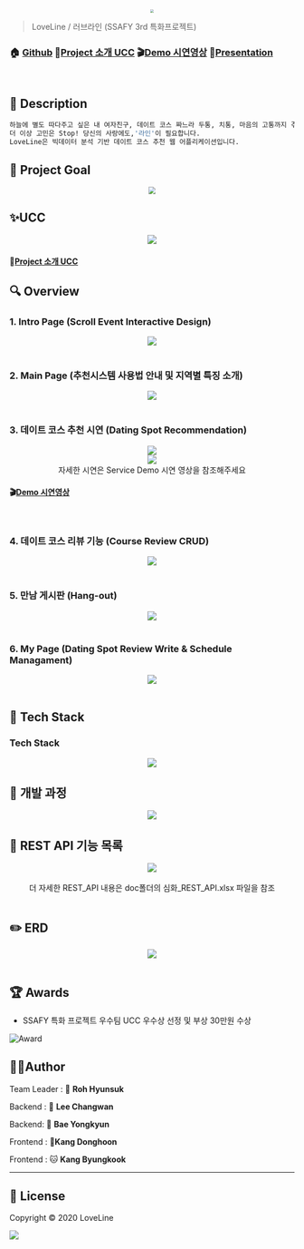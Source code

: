 <center>
    <img src="./logo.png" style="zoom:36%;" align="center"/>
</center>



> LoveLine / 러브라인 (SSAFY 3rd 특화프로젝트)

### 🏠 [Github](https://github.com/jesuisjavert/loveline) :cinema:[Project 소개 UCC](https://www.youtube.com/watch?v=uVt-ZJOvBfE) :clapper:[Demo 시연영상](https://www.youtube.com/watch?v=BJctbq5bAhE) :microphone:[Presentation](https://drive.google.com/file/d/1vRn9mekf0BRuvwIz3FFD7gLnNMdkkyYM)

<br>

## :memo: Description 

```sh
하늘에 별도 따다주고 싶은 내 여자친구, 데이트 코스 짜느라 두통, 치통, 마음의 고통까지 겪고 계시나요?
더 이상 고민은 Stop! 당신의 사랑에도,'라인'이 필요합니다.
LoveLine은 빅데이터 분석 기반 데이트 코스 추천 웹 어플리케이션입니다.
```



## :pushpin: Project Goal

<center>
    <img src="./README.assets/pic5.png" align="center" style="zoom:80%;"/><br>
</center>



##  ✨UCC

<center>
    <img src="./README.assets/lo7.gif"/>
</center>

####                                                        												:cinema:[Project 소개 UCC](https://www.youtube.com/watch?v=uVt-ZJOvBfE)

## :mag: Overview

### 1. Intro Page (Scroll Event Interactive Design)

<center>
    <img src="./README.assets/lo.gif"/>
</center>

<br>

### 2. Main Page (추천시스템 사용법 안내 및 지역별 특징 소개)

<center>
    <img src="./README.assets/lo2.gif"/><br>
</center>

<br>

### 3. 데이트 코스 추천 시연 (Dating Spot Recommendation)

<center>
    <img src="./README.assets/5.png"/><br>
    <img src="./README.assets/lo3.gif"/><br>
자세한 시연은 Service Demo 시연 영상을 참조해주세요
</center>

#### :clapper:[Demo 시연영상](https://www.youtube.com/watch?v=BJctbq5bAhE)

  <br>

### 4. 데이트 코스 리뷰 기능 (Course Review CRUD)

<center>
    <img src="./README.assets/lo4.gif"/>
</center>

<br>

### 5. 만남 게시판 (Hang-out)

<center>
    <img src="./README.assets/lo5.gif"/>
</center>
<br>

### 6. My Page (Dating Spot Review Write & Schedule Managament)

<center>
    <img src="./README.assets/lo6.gif"/>
</center>

<br>

## :wrench: Tech Stack

### Tech Stack

<center>
    <img src="./README.assets/pic6.png"/>
</center>





## :runner: 개발 과정

<center>
    <img src="./README.assets/pic4.png"/>
</center>



## :page_with_curl: REST API 기능 목록

<center>
    <img src="./README.assets/REST_API.png"/>
    <br><br>
    더 자세한 REST_API 내용은 doc폴더의 심화_REST_API.xlsx 파일을 참조
</center>
<br>

## :pencil2: ERD

<center>
    <img src="./README.assets/ERD.png"/>
</center>

<br>

## :trophy: Awards

- SSAFY 특화 프로젝트 우수팀 UCC 우수상 선정 및 부상 30만원 수상

![Award](./README.assets/loveline.jpg)



## 🤼‍♂️Author

Team Leader : 🦁 **Roh Hyunsuk**

Backend : 🐶 **Lee Changwan**

Backend: 🐺 **Bae Yongkyun**

Frontend : 🐯**Kang Donghoon**

Frontend : 🐱 **Kang Byungkook**

<hr>


## 📝 License

Copyright © 2020 LoveLine 

<img src="./README.assets/logo.ico"/>